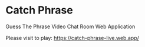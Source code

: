# Catch Phrase

Guess The Phrase Video Chat Room Web Application

Please visit to play: https://catch-phrase-live.web.app/





